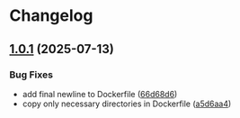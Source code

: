 # Changelog

## [1.0.1](https://github.com/chandra447/bedrock-forge/compare/v1.0.0...v1.0.1) (2025-07-13)


### Bug Fixes

* add final newline to Dockerfile ([66d68d6](https://github.com/chandra447/bedrock-forge/commit/66d68d68e2eecd846e7418e988baf1edae15c860))
* copy only necessary directories in Dockerfile ([a5d6aa4](https://github.com/chandra447/bedrock-forge/commit/a5d6aa4680ae056df8de7d31c6431b3d2c0ceb81))
